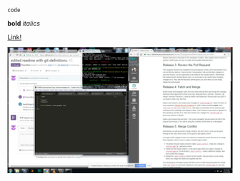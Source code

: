 `code`

**bold**
*italics*

[Link!](https://www.google.com)

![Screenshot](GPS11.JPG "GPS11 Screen")